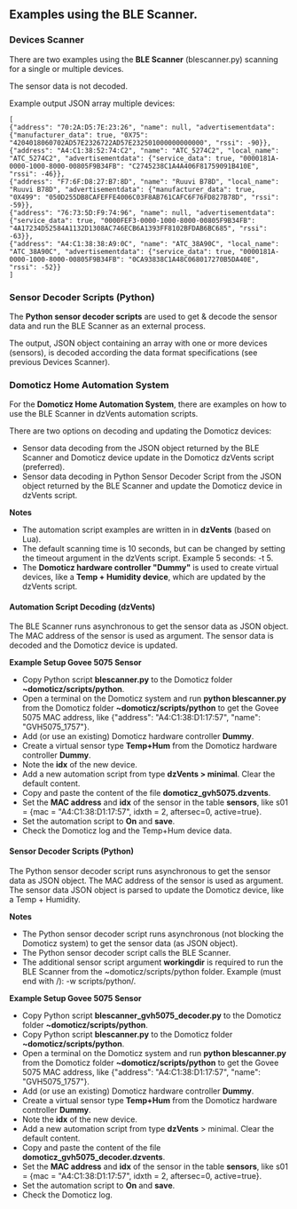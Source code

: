 ## Examples using the BLE Scanner.

### Devices Scanner
There are two examples using the **BLE Scanner** (blescanner.py) scanning for a single or multiple devices.

The sensor data is not decoded.

Example output JSON array multiple devices:
```
[
{"address": "70:2A:D5:7E:23:26", "name": null, "advertisementdata": {"manufacturer_data": true, "0X75": "4204018060702AD57E2326722AD57E232501000000000000", "rssi": -90}}, 
{"address": "A4:C1:38:52:74:C2", "name": "ATC_5274C2", "local_name": "ATC_5274C2", "advertisementdata": {"service_data": true, "0000181A-0000-1000-8000-00805F9B34FB": "C2745238C1A4A406F81759091B410E", "rssi": -46}}, 
{"address": "F7:6F:D8:27:B7:8D", "name": "Ruuvi B78D", "local_name": "Ruuvi B78D", "advertisementdata": {"manufacturer_data": true, "0X499": "050D255DB8CAFEFFE4006C03F8AB761CAFC6F76FD827B78D", "rssi": -59}}, 
{"address": "76:73:5D:F9:74:96", "name": null, "advertisementdata": {"service_data": true, "0000FEF3-0000-1000-8000-00805F9B34FB": "4A17234D52584A1132D1308AC746ECB6A1393FF8102BFDAB6BC685", "rssi": -63}}, 
{"address": "A4:C1:38:38:A9:0C", "name": "ATC_38A90C", "local_name": "ATC_38A90C", "advertisementdata": {"service_data": true, "0000181A-0000-1000-8000-00805F9B34FB": "0CA93838C1A48C068017270B5DA40E", "rssi": -52}}
]
```

### Sensor Decoder Scripts (Python)
The **Python sensor decoder scripts** are used to get & decode the sensor data and run the BLE Scanner as an external process.

The output, JSON object containing an array with one or more devices (sensors), is decoded according the data format specifications (see previous Devices Scanner).

### Domoticz Home Automation System
For the **Domoticz Home Automation System**, there are examples on how to use the BLE Scanner in dzVents automation scripts.

There are two options on decoding and updating the Domoticz devices:
* Sensor data decoding from the JSON object returned by the BLE Scanner and Domoticz device update in the Domoticz dzVents script (preferred).
* Sensor data decoding in Python Sensor Decoder Script from the JSON object returned by the BLE Scanner and update the Domoticz device in dzVents script.

**Notes**
* The automation script examples are written in in **dzVents** (based on Lua).
* The default scanning time is 10 seconds, but can be changed by setting the timeout argument in the dzVents script. Example 5 seconds: -t 5.
* The **Domoticz hardware controller "Dummy"** is used to create virtual devices, like a **Temp + Humidity device**, which are updated by the dzVents script.

#### Automation Script Decoding (dzVents)
The BLE Scanner runs asynchronous to get the sensor data as JSON object. The MAC address of the sensor is used as argument.
The sensor data is decoded and the Domoticz device is updated.

**Example Setup Govee 5075 Sensor**
* Copy Python script **blescanner.py** to the Domoticz folder **~domoticz/scripts/python**.
* Open a terminal on the Domoticz system and run **python blescanner.py** from the Domoticz folder **~domoticz/scripts/python** to get the Govee 5075 MAC address, like  {"address": "A4:C1:38:D1:17:57", "name": "GVH5075_1757"}.
* Add (or use an existing) Domoticz hardware controller **Dummy**.
* Create a virtual sensor type **Temp+Hum** from the Domoticz hardware controller **Dummy**.
* Note the **idx** of the new device.
* Add a new automation script from type **dzVents > minimal**. Clear the default content.
* Copy and paste the content of the file **domoticz_gvh5075.dzvents**.
* Set the **MAC address** and **idx** of the sensor in the table **sensors**, like s01 = {mac = "A4:C1:38:D1:17:57", idxth = 2, aftersec=0, active=true}.
* Set the automation script to **On** and **save**.
* Check the Domoticz log and the Temp+Hum device data.

#### Sensor Decoder Scripts (Python)
The Python sensor decoder script runs asynchronous to get the sensor data as JSON object. The MAC address of the sensor is used as argument.
The sensor data JSON object is parsed to update the Domoticz device, like a Temp + Humidity.

**Notes**
* The Python sensor decoder script runs asynchronous (not blocking the Domoticz system) to get the sensor data (as JSON object).
* The Python sensor decoder script calls the BLE Scanner.
* The additional sensor script argument **workingdir** is required to run the BLE Scanner from the ~domoticz/scripts/python folder. Example (must end with /): -w scripts/python/.

**Example Setup Govee 5075 Sensor**
* Copy Python script **blescanner_gvh5075_decoder.py** to the Domoticz folder **~domoticz/scripts/python**.
* Copy Python script **blescanner.py** to the Domoticz folder **~domoticz/scripts/python**.
* Open a terminal on the Domoticz system and run **python blescanner.py** from the Domoticz folder **~domoticz/scripts/python** to get the Govee 5075 MAC address, like  {"address": "A4:C1:38:D1:17:57", "name": "GVH5075_1757"}.
* Add (or use an existing) Domoticz hardware controller **Dummy**.
* Create a virtual sensor type **Temp+Hum** from the Domoticz hardware controller **Dummy**.
* Note the **idx** of the new device.
* Add a new automation script from type **dzVents** > minimal. Clear the default content.
* Copy and paste the content of the file **domoticz_gvh5075_decoder.dzvents**.
* Set the **MAC address** and **idx** of the sensor in the table **sensors**, like s01 = {mac = "A4:C1:38:D1:17:57", idxth = 2, aftersec=0, active=true}.
* Set the automation script to **On** and **save**.
* Check the Domoticz log.


